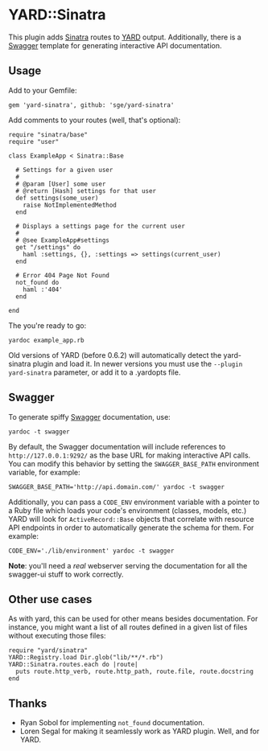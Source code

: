 # YARD::Sinatra

This plugin adds [Sinatra](http://sinatrarb.com) routes to [YARD](http://yardoc.org/) output. Additionally, there is a [Swagger](http://github.com/wordnik/swagger-core) template for generating interactive API documentation.

## Usage

Add to your Gemfile:
    
    gem 'yard-sinatra', github: 'sge/yard-sinatra'

Add comments to your routes (well, that's optional):

    require "sinatra/base"
    require "user"
    
    class ExampleApp < Sinatra::Base
    
      # Settings for a given user
      #
      # @param [User] some user
      # @return [Hash] settings for that user
      def settings(some_user)
        raise NotImplementedMethod
      end
      
      # Displays a settings page for the current user
      #
      # @see ExampleApp#settings
      get "/settings" do
        haml :settings, {}, :settings => settings(current_user)
      end
      
      # Error 404 Page Not Found
      not_found do
        haml :'404'
      end
    
    end

The you're ready to go:

    yardoc example_app.rb

Old versions of YARD (before 0.6.2) will automatically detect the yard-sinatra plugin and load it. In newer versions you must use the `--plugin yard-sinatra` parameter, or add it to a .yardopts file.

## Swagger

To generate spiffy [Swagger](http://github.com/wordnik/swagger-core) documentation, use:

    yardoc -t swagger

By default, the Swagger documentation will include references to `http://127.0.0.1:9292/` as the base URL for making interactive API calls. You can modify this behavior by setting the `SWAGGER_BASE_PATH` environment variable, for example:

    SWAGGER_BASE_PATH='http://api.domain.com/' yardoc -t swagger

Additionally, you can pass a `CODE_ENV` environment variable with a pointer to a Ruby file which loads your code's environment (classes, models, etc.) YARD will look for `ActiveRecord::Base` objects that correlate with resource API endpoints in order to automatically generate the schema for them. For example:

    CODE_ENV='./lib/environment' yardoc -t swagger

**Note**: you'll need a *real* webserver serving the documentation for all the swagger-ui stuff to work correctly.

## Other use cases

As with yard, this can be used for other means besides documentation.
For instance, you might want a list of all routes defined in a given list of files without executing those files:

    require "yard/sinatra"
    YARD::Registry.load Dir.glob("lib/**/*.rb")
    YARD::Sinatra.routes.each do |route|
      puts route.http_verb, route.http_path, route.file, route.docstring
    end

## Thanks

* Ryan Sobol for implementing `not_found` documentation.
* Loren Segal for making it seamlessly work as YARD plugin.
  Well, and for YARD.

